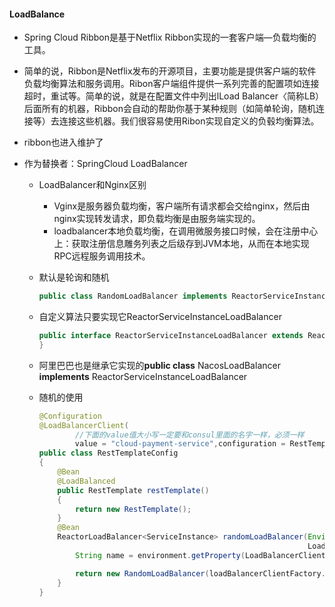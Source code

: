 #### LoadBalance

* Spring Cloud Ribbon是基于Netflix Ribbon实现的一套客户端―负载均衡的工具。

* 简单的说，Ribbon是Netflix发布的开源项目，主要功能是提供客户端的软件负载均衡算法和服务调用。Ribon客户端组件提供一系列完善的配置项如连接超时，重试等。简单的说，就是在配置文件中列出lLoad Balancer〈简称LB）后面所有的机器，Ribbon会自动的帮助你基于某种规则（如简单轮询，随机连接等）去连接这些机器。我们很容易使用Ribon实现自定义的负毂均衡算法。

* ribbon也进入维护了

* 作为替换者：SpringCloud LoadBalancer

  * LoadBalancer和Nginx区别

    * Vginx是服务器负载均衡，客户端所有请求都会交给nginx，然后由nginx实现转发请求，即负载均衡是由服务端实现的。
    * loadbalancer本地负载均衡，在调用微服务接口时候，会在注册中心上：获取注册信息雕务列表之后级存到JVM本地，从而在本地实现RPC远程服务调用技术。

  * 默认是轮询和随机

    ```java
    public class RandomLoadBalancer implements ReactorServiceInstanceLoadBalancer
    ```

  * 自定义算法只要实现它ReactorServiceInstanceLoadBalancer

    ```java
    public interface ReactorServiceInstanceLoadBalancer extends ReactorLoadBalancer<ServiceInstance> {
    }
    ```

  * 阿里巴巴也是继承它实现的**public class** NacosLoadBalancer **implements** ReactorServiceInstanceLoadBalancer 

  * 随机的使用

    ```java
    @Configuration
    @LoadBalancerClient(
            //下面的value值大小写一定要和consul里面的名字一样，必须一样
            value = "cloud-payment-service",configuration = RestTemplateConfig.class)
    public class RestTemplateConfig
    {
        @Bean
        @LoadBalanced
        public RestTemplate restTemplate()
        {
            return new RestTemplate();
        }
        @Bean
        ReactorLoadBalancer<ServiceInstance> randomLoadBalancer(Environment environment,
                                                                LoadBalancerClientFactory loadBalancerClientFactory) {
            String name = environment.getProperty(LoadBalancerClientFactory.PROPERTY_NAME);
    
            return new RandomLoadBalancer(loadBalancerClientFactory.getLazyProvider(name, ServiceInstanceListSupplier.class), name);
        }
    }
    ```

    